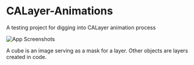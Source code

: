 CALayer-Animations
==================

A testing project for digging into CALayer animation process

![App Screenshots](https://cloud.githubusercontent.com/assets/3193877/5349690/7789e474-7ef0-11e4-9490-9581f32a4533.gif)

A cube is an image serving as a mask for a layer. Other objects are layers created in code.
